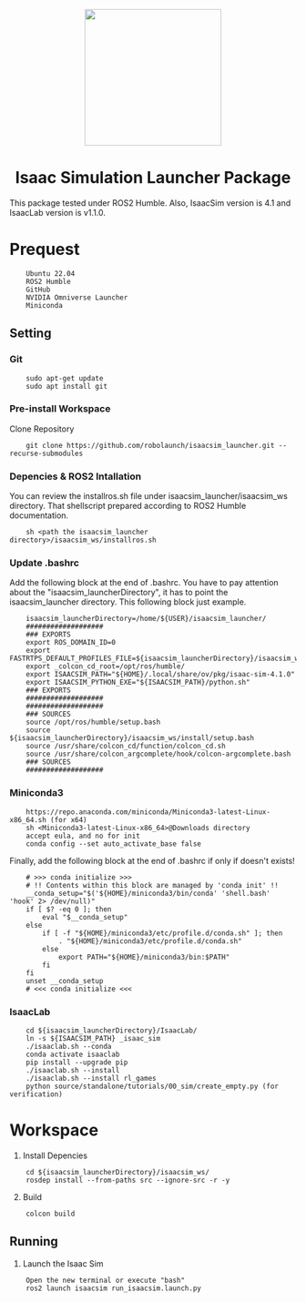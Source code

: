 <p align="center">
    <image with="320" height="240" src="https://raw.githubusercontent.com/robolaunch/trademark/main/logos/svg/rocket.svg">
</p>

<h1 align="center"> Isaac Simulation Launcher Package </h1>

This package tested under ROS2 Humble. Also, IsaacSim version is 4.1 and IsaacLab version is v1.1.0.

# Prequest
```
    Ubuntu 22.04
    ROS2 Humble
    GitHub
    NVIDIA Omniverse Launcher 
    Miniconda
```
## Setting
### Git
```
    sudo apt-get update
    sudo apt install git
```

### Pre-install Workspace
Clone Repository
```
    git clone https://github.com/robolaunch/isaacsim_launcher.git --recurse-submodules
```
### Depencies & ROS2 Intallation
You can review the installros.sh file under isaacsim_launcher/isaacsim_ws directory. That shellscript prepared according to ROS2 Humble documentation.
```
    sh <path the isaacsim_launcher directory>/isaacsim_ws/installros.sh
```
### Update .bashrc
Add the following block at the end of .bashrc. You have to pay attention about the "isaacsim_launcherDirectory", it has to point the isaacsim_launcher directory. This following block just example.
```
	isaacsim_launcherDirectory=/home/${USER}/isaacsim_launcher/
	###################
	### EXPORTS
	export ROS_DOMAIN_ID=0
	export FASTRTPS_DEFAULT_PROFILES_FILE=${isaacsim_launcherDirectory}/isaacsim_ws/fastdds.xml
	export _colcon_cd_root=/opt/ros/humble/
	export ISAACSIM_PATH="${HOME}/.local/share/ov/pkg/isaac-sim-4.1.0"
	export ISAACSIM_PYTHON_EXE="${ISAACSIM_PATH}/python.sh"
	### EXPORTS
	###################
	###################
	### SOURCES
	source /opt/ros/humble/setup.bash
	source ${isaacsim_launcherDirectory}/isaacsim_ws/install/setup.bash
	source /usr/share/colcon_cd/function/colcon_cd.sh
	source /usr/share/colcon_argcomplete/hook/colcon-argcomplete.bash
	### SOURCES
	###################
``` 
### Miniconda3
```
    https://repo.anaconda.com/miniconda/Miniconda3-latest-Linux-x86_64.sh (for x64)
    sh <Miniconda3-latest-Linux-x86_64>@Downloads directory
    accept eula, and no for init
    conda config --set auto_activate_base false
```
Finally, add the following block at the end of .bashrc if only if doesn't exists!
```
    # >>> conda initialize >>>
    # !! Contents within this block are managed by 'conda init' !!
    __conda_setup="$('${HOME}/miniconda3/bin/conda' 'shell.bash' 'hook' 2> /dev/null)"
    if [ $? -eq 0 ]; then
        eval "$__conda_setup"
    else
        if [ -f "${HOME}/miniconda3/etc/profile.d/conda.sh" ]; then
            . "${HOME}/miniconda3/etc/profile.d/conda.sh"
        else
            export PATH="${HOME}/miniconda3/bin:$PATH"
        fi
    fi
    unset __conda_setup
    # <<< conda initialize <<<
```
### IsaacLab
```
    cd ${isaacsim_launcherDirectory}/IsaacLab/
    ln -s ${ISAACSIM_PATH} _isaac_sim
    ./isaaclab.sh --conda
    conda activate isaaclab
    pip install --upgrade pip
    ./isaaclab.sh --install
    ./isaaclab.sh --install rl_games
    python source/standalone/tutorials/00_sim/create_empty.py (for verification)
```

# Workspace

1. Install Depencies
```
    cd ${isaacsim_launcherDirectory}/isaacsim_ws/
    rosdep install --from-paths src --ignore-src -r -y
```
2. Build
```
    colcon build
```

## Running
1. Launch the Isaac Sim
```
    Open the new terminal or execute "bash"
    ros2 launch isaacsim run_isaacsim.launch.py
```
